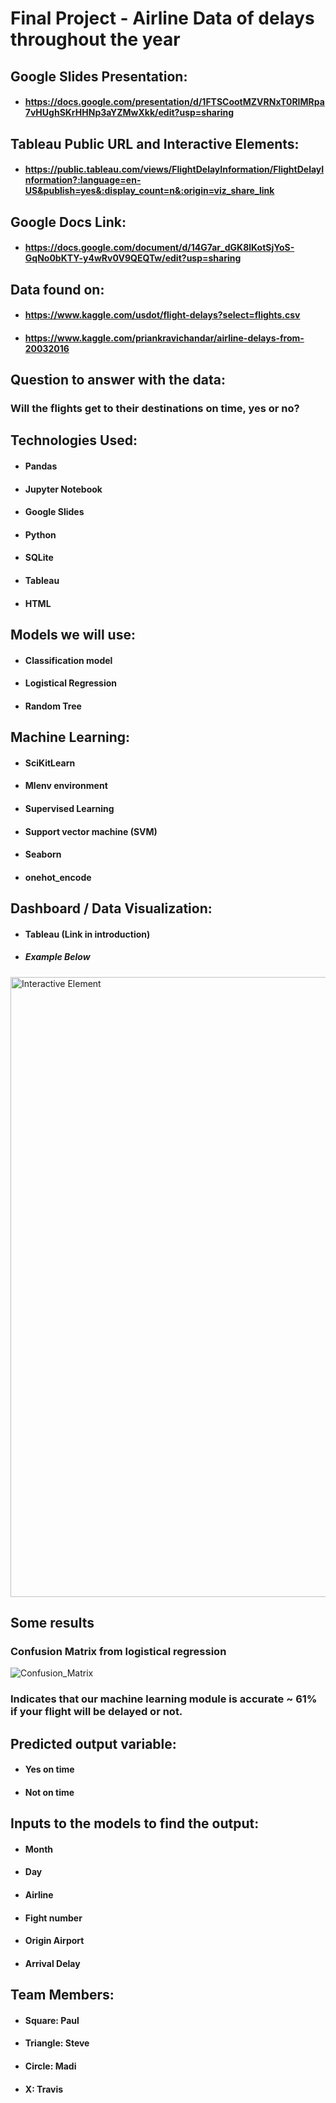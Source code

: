 # Final Project - Airline Data of delays throughout the year
## Google Slides Presentation:
- #### https://docs.google.com/presentation/d/1FTSCootMZVRNxT0RIMRpa7vHUghSKrHHNp3aYZMwXkk/edit?usp=sharing
## Tableau Public URL and Interactive Elements:
- #### https://public.tableau.com/views/FlightDelayInformation/FlightDelayInformation?:language=en-US&publish=yes&:display_count=n&:origin=viz_share_link
## Google Docs Link:
- #### https://docs.google.com/document/d/14G7ar_dGK8lKotSjYoS-GqNo0bKTY-y4wRv0V9QEQTw/edit?usp=sharing
## Data found on:
- #### https://www.kaggle.com/usdot/flight-delays?select=flights.csv
- #### https://www.kaggle.com/priankravichandar/airline-delays-from-20032016
## Question to answer with the data:

### Will the flights get to their destinations on time, yes or no?

## Technologies Used:
- #### Pandas
- #### Jupyter Notebook
- #### Google Slides
- #### Python
- #### SQLite
- #### Tableau
- #### HTML

## Models we will use:
- #### Classification model
- #### Logistical Regression
- #### Random Tree

## Machine Learning:
- #### SciKitLearn
- #### Mlenv environment
- #### Supervised Learning
- #### Support vector machine (SVM)
- #### Seaborn
- #### onehot_encode

## Dashboard / Data Visualization:
- #### Tableau (Link in introduction)
- ##### Example Below
<img width="992" alt="Interactive Element" src="https://user-images.githubusercontent.com/86431959/143792558-caa193cc-e92a-44b1-a9f9-ae4b29a8da3d.png">

## Some results
### Confusion Matrix from logistical regression
 
 ![Confusion_Matrix](https://user-images.githubusercontent.com/84158312/144155369-8378df2b-5e86-43c6-8a64-b49acd182c1b.png)

### Indicates that our machine learning module is accurate ~ 61% if your flight will be delayed or not.

## Predicted output variable:
- #### Yes on time
- #### Not on time
## Inputs to the models to find the output:
- #### Month
- #### Day
- #### Airline
- #### Fight number
- #### Origin Airport
- #### Arrival Delay

## Team Members:
- #### Square: Paul
- #### Triangle: Steve
- #### Circle: Madi
- #### X: Travis
